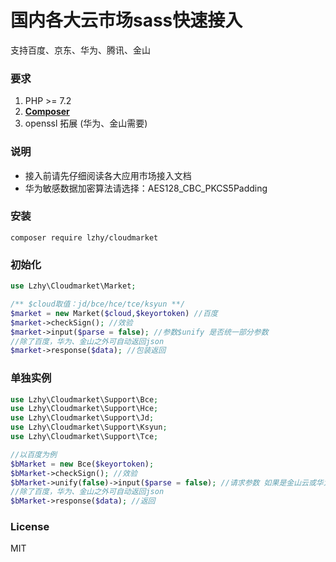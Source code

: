 # 国内各大云市场sass快速接入

支持百度、京东、华为、腾讯、金山
### 要求

1. PHP >= 7.2
2. **[Composer](https://getcomposer.org/)**
3. openssl 拓展 (华为、金山需要)

### 说明

- 接入前请先仔细阅读各大应用市场接入文档
- 华为敏感数据加密算法请选择：AES128_CBC_PKCS5Padding

### 安装
`composer require lzhy/cloudmarket`

### 初始化
```php
use Lzhy\Cloudmarket\Market;

/** $cloud取值：jd/bce/hce/tce/ksyun **/
$market = new Market($cloud,$keyortoken) //百度
$market->checkSign(); //效验
$market->input($parse = false); //参数$unify 是否统一部分参数
//除了百度，华为、金山之外可自动返回json
$market->response($data); //包装返回
```

### 单独实例
```php
use Lzhy\Cloudmarket\Support\Bce;
use Lzhy\Cloudmarket\Support\Hce;
use Lzhy\Cloudmarket\Support\Jd;
use Lzhy\Cloudmarket\Support\Ksyun;
use Lzhy\Cloudmarket\Support\Tce;

//以百度为例
$bMarket = new Bce($keyortoken);
$bMarket->checkSign(); //效验
$bMarket->unify(false)->input($parse = false); //请求参数 如果是金山云或华为云请传入true解析敏感加密数据
//除了百度，华为、金山之外可自动返回json
$bMarket->response($data); //返回
```

### License

MIT
